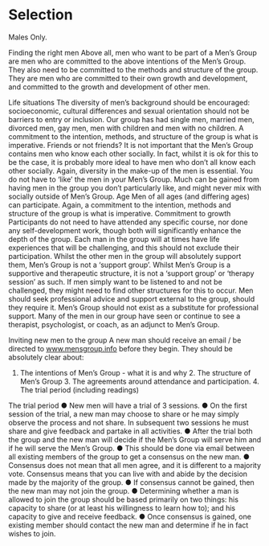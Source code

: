 # Selection

Males Only. 

Finding the right men Above all, men who want to be part of a Men’s Group are men who are committed to the above intentions of the Men’s Group. They also need to be committed to the methods and structure of the group. They are men who are committed to their own growth and development, and committed to the growth and development of other men. 

Life situations The diversity of men’s background should be encouraged: socioeconomic, cultural differences and sexual orientation should not be barriers to entry or inclusion. Our group has had single men, married men, divorced men, gay men, men with children and men with no children. A commitment to the intention, methods, and structure of the group is what is imperative. 
Friends or not friends? It is not important that the Men’s Group contains men who know each other socially. In fact, whilst it is ok for this to be the case, it is probably more ideal to have men who don’t all know each other socially. Again, diversity in the make-up of the men is essential. 
You do not have to ‘like’ the men in your Men’s Group. Much can be gained from having men in the group you don’t particularly like, and might never mix with socially outside of Men’s Group. 
Age Men of all ages (and differing ages) can participate. Again, a commitment to the intention, methods and structure of the group is what is imperative. 
Commitment to growth Participants do not need to have attended any specific course, nor done any self-development work, though both will significantly enhance the depth of the group. 
Each man in the group will at times have life experiences that will be challenging, and this should not exclude their participation. Whilst the other men in the group will absolutely support them, Men’s Group is not a ‘support group’. 
Whilst Men’s Group is a supportive and therapeutic structure, it is not a ‘support group’ or ‘therapy session’ as such. If men simply want to be listened to and not be challenged, they might need to find other structures for this to occur. 
Men should seek professional advice and support external to the group, should they require it. Men’s Group should not exist as a substitute for professional support. Many of the men in our group have seen or continue to see a therapist, psychologist, or coach, as an adjunct to Men’s Group.

Inviting new men to the group 
A new man should receive an email / be directed to www.mensgroup.info before they begin. They should be absolutely clear about: 
1. The intentions of Men’s Group - what it is and why 2. The structure of Men’s Group 3. The agreements around attendance and participation. 4. The trial period (including readings) 



The trial period 
● New men will have a trial of 3 sessions. 
● On the first session of the trial, a new man may choose to share or he may simply observe the process and not share. In subsequent two sessions he must share and give feedback and partake in all activities. 
● After the trial both the group and the new man will decide if the Men’s Group will serve him and if he will serve the Men’s Group. 
● This should be done via email between all existing members of the group to get a consensus on the new man. 
● Consensus does not mean that all men agree, and it is different to a majority vote. Consensus means that you can live with and abide by the decision made by the majority of the group. 
● If consensus cannot be gained, then the new man may not join the group. 
● Determining whether a man is allowed to join the group should be based primarily on two things: his capacity to share (or at least his willingness to learn how to); and his capacity to give and receive feedback. 
● Once consensus is gained, one existing member should contact the new man and determine if he in fact wishes to join. 

